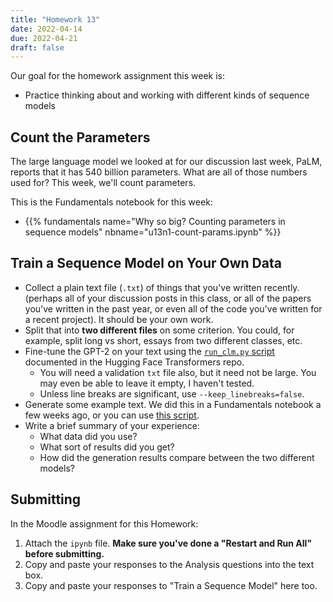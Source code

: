 ```yaml
---
title: "Homework 13"
date: 2022-04-14
due: 2022-04-21
draft: false
---
```


Our goal for the homework assignment this week is:

- Practice thinking about and working with different kinds of sequence models

## Count the Parameters

The large language model we looked at for our discussion last week, PaLM, reports that it has 540 billion parameters. What are all of those numbers used for? This week, we'll count parameters.

This is the Fundamentals notebook for this week:

- {{% fundamentals name="Why so big? Counting parameters in sequence models" nbname="u13n1-count-params.ipynb" %}}

## Train a Sequence Model on Your Own Data

- Collect a plain text file (`.txt`) of things that you've written recently. (perhaps all of your discussion posts in this class, or all of the papers you've written in the past year, or even all of the code you've written for a recent project). It should be your own work.
- Split that into **two different files** on some criterion. You could, for example, split long vs short, essays from two different classes, etc.
- Fine-tune the GPT-2 on your text using the [`run_clm.py` script](https://github.com/huggingface/transformers/tree/main/examples/pytorch/language-modeling) documented in the Hugging Face Transformers repo.
  - You will need a validation `txt` file also, but it need not be large. You may even be able to leave it empty, I haven't tested.
  - Unless line breaks are significant, use `--keep_linebreaks=false`.
- Generate some example text. We did this in a Fundamentals notebook a few weeks ago, or you can use [this script](https://github.com/huggingface/transformers/tree/main/examples/pytorch/text-generation).
- Write a brief summary of your experience:
  - What data did you use?
  - What sort of results did you get?
  - How did the generation results compare between the two different models?

## Submitting

In the Moodle assignment for this Homework:

1. Attach the `ipynb` file. **Make sure you've done a "Restart and Run All" before submitting.**
2. Copy and paste your responses to the Analysis questions into the text box.
3. Copy and paste your responses to "Train a Sequence Model" here too.
